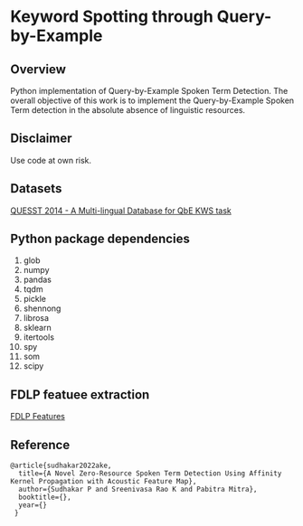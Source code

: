 # Keyword Spotting through Query-by-Example

## Overview
Python implementation of Query-by-Example Spoken Term Detection. The overall objective of this work is to implement the Query-by-Example Spoken Term detection in the absolute absence of linguistic resources.

## Disclaimer
Use code at own risk.

## Datasets 
[QUESST 2014 - A Multi-lingual Database for QbE KWS task](https://speech.fit.vutbr.cz/software/quesst-2014-multilingual-database-query-by-example-keyword-spotting)

## Python package dependencies
1.  glob
2.  numpy
3.  pandas
4.  tqdm
5.  pickle
6.  shennong
7.  librosa
8.  sklearn
9.  itertools
10. spy
11. som
12. scipy

## FDLP featuee extraction 
[FDLP Features](https://github.com/iiscleap/FeatureExtractionUsingFDLP)


## Reference
```
@article{sudhakar2022ake,
  title={A Novel Zero-Resource Spoken Term Detection Using Affinity Kernel Propagation with Acoustic Feature Map},
  author={Sudhakar P and Sreenivasa Rao K and Pabitra Mitra},
  booktitle={},
  year={}
 }
```

